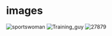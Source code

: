 # images

![sportswoman](https://github.com/Asimi1234/images/assets/138695508/45c34e39-db94-488f-818b-d512bf6a1099)
![Training_guy](https://github.com/Asimi1234/images/assets/138695508/48299085-e000-4adc-84ff-79d4a76e2693)
![27879](https://github.com/Asimi1234/images/assets/138695508/5b881947-172f-46b7-a0cb-34bf481bd5ab)
